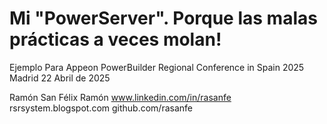 # Mi "PowerServer". Porque las malas prácticas a veces molan!

Ejemplo Para Appeon PowerBuilder Regional Conference in Spain 2025
Madrid 22 Abril de 2025

Ramón San Félix Ramón
www.linkedin.com/in/rasanfe
rsrsystem.blogspot.com
github.com/rasanfe




